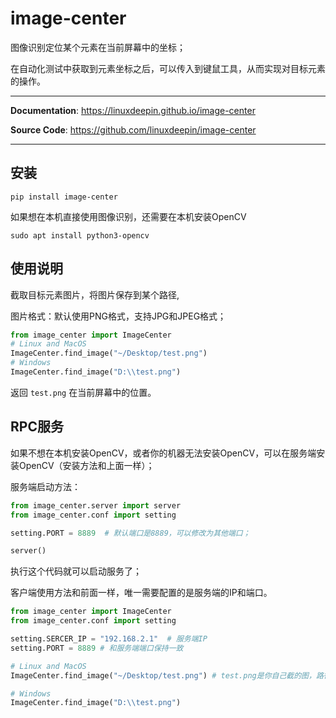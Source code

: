 # image-center
图像识别定位某个元素在当前屏幕中的坐标；

在自动化测试中获取到元素坐标之后，可以传入到键鼠工具，从而实现对目标元素的操作。

---

**Documentation**: <a href="https://linuxdeepin.github.io/image-center" target="_blank">https://linuxdeepin.github.io/image-center</a>

**Source Code**: <a href="https://github.com/linuxdeepin/image-center" target="_blank">https://github.com/linuxdeepin/image-center</a>

---

## 安装

```console
pip install image-center
```

如果想在本机直接使用图像识别，还需要在本机安装OpenCV

```shell
sudo apt install python3-opencv
```

## 使用说明

截取目标元素图片，将图片保存到某个路径,

图片格式：默认使用PNG格式，支持JPG和JPEG格式；

```python
from image_center import ImageCenter
# Linux and MacOS
ImageCenter.find_image("~/Desktop/test.png")
# Windows
ImageCenter.find_image("D:\\test.png")
```

返回 `test.png` 在当前屏幕中的位置。

## RPC服务

如果不想在本机安装OpenCV，或者你的机器无法安装OpenCV，可以在服务端安装OpenCV（安装方法和上面一样）；

服务端启动方法：

```python
from image_center.server import server
from image_center.conf import setting

setting.PORT = 8889  # 默认端口是8889，可以修改为其他端口；

server()
```

执行这个代码就可以启动服务了；

客户端使用方法和前面一样，唯一需要配置的是服务端的IP和端口。

```python
from image_center import ImageCenter
from image_center.conf import setting

setting.SERCER_IP = "192.168.2.1"  # 服务端IP
setting.PORT = 8889 # 和服务端端口保持一致

# Linux and MacOS
ImageCenter.find_image("~/Desktop/test.png") # test.png是你自己截的图，路径也修改成你自己的路径

# Windows
ImageCenter.find_image("D:\\test.png")
```